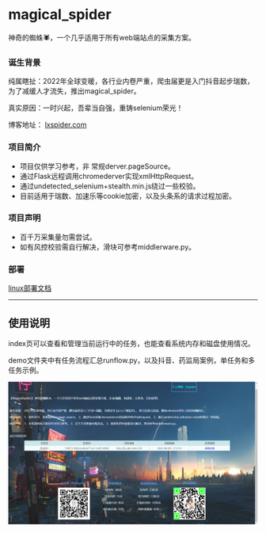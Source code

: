 # magical_spider
神奇的蜘蛛🕷，一个几乎适用于所有web端站点的采集方案。


### 诞生背景
纯属瞎扯：2022年全球变暖，各行业内卷严重，爬虫届更是入门抖音起步瑞数，为了减缓人才流失，推出magical_spider。

真实原因：一时兴起，吾辈当自强，重铸selenium荣光！ 

博客地址： [lxspider.com](http://www.lxspider.com)


### 项目简介
- 项目仅供学习参考，非 常规derver.pageSource。
- 通过Flask远程调用chromederver实现xmlHttpRequest。
- 通过undetected_selenium+stealth.min.js绕过一些校验。
- 目前适用于瑞数、加速乐等cookie加密，以及头条系的请求过程加密。


### 项目声明
- 百千万采集量勿需尝试。
- 如有风控校验需自行解决，滑块可参考middlerware.py。




### 部署
[linux部署文档](static/docs/部署.txt)

---

## 使用说明

index页可以查看和管理当前运行中的任务，也能查看系统内存和磁盘使用情况。

demo文件夹中有任务流程汇总runflow.py，以及抖音、药监局案例，单任务和多任务示例。



![Alt](./static/image/index.png)
